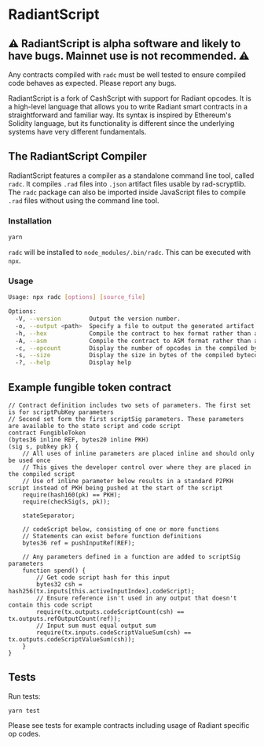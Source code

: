# RadiantScript

## ⚠️ RadiantScript is alpha software and likely to have bugs. Mainnet use is not recommended. ⚠️
Any contracts compiled with `radc` must be well tested to ensure compiled code behaves as expected. Please report any bugs.

RadiantScript is a fork of CashScript with support for Radiant opcodes. It is a high-level language that allows you to write Radiant smart contracts in a straightforward and familiar way. Its syntax is inspired by Ethereum's Solidity language, but its functionality is different since the underlying systems have very different fundamentals.

## The RadiantScript Compiler
RadiantScript features a compiler as a standalone command line tool, called `radc`. It compiles `.rad` files into `.json` artifact files usable by rad-scryptlib. The `radc` package can also be imported inside JavaScript files to compile `.rad` files without using the command line tool.

### Installation
```bash
yarn
```

`radc` will be installed to `node_modules/.bin/radc`. This can be executed with `npx`.

### Usage
```bash
Usage: npx radc [options] [source_file]

Options:
  -V, --version        Output the version number.
  -o, --output <path>  Specify a file to output the generated artifact.
  -h, --hex            Compile the contract to hex format rather than a full artifact.
  -A, --asm            Compile the contract to ASM format rather than a full artifact.
  -c, --opcount        Display the number of opcodes in the compiled bytecode.
  -s, --size           Display the size in bytes of the compiled bytecode.
  -?, --help           Display help
```

## Example fungible token contract

```solidity
// Contract definition includes two sets of parameters. The first set is for scriptPubKey parameters
// Second set form the first scriptSig parameters. These parameters are available to the state script and code script
contract FungibleToken
(bytes36 inline REF, bytes20 inline PKH)
(sig s, pubkey pk) {
    // All uses of inline parameters are placed inline and should only be used once
    // This gives the developer control over where they are placed in the compiled script
    // Use of inline parameter below results in a standard P2PKH script instead of PKH being pushed at the start of the script
    require(hash160(pk) == PKH);
    require(checkSig(s, pk));

    stateSeparator;

    // codeScript below, consisting of one or more functions
    // Statements can exist before function definitions
    bytes36 ref = pushInputRef(REF);

    // Any parameters defined in a function are added to scriptSig parameters
    function spend() {
        // Get code script hash for this input
        bytes32 csh = hash256(tx.inputs[this.activeInputIndex].codeScript);
        // Ensure reference isn't used in any output that doesn't contain this code script
        require(tx.outputs.codeScriptCount(csh) == tx.outputs.refOutputCount(ref));
        // Input sum must equal output sum
        require(tx.inputs.codeScriptValueSum(csh) == tx.outputs.codeScriptValueSum(csh));
    }
}
```

## Tests

Run tests:
```
yarn test
```

Please see tests for example contracts including usage of Radiant specific op codes.
